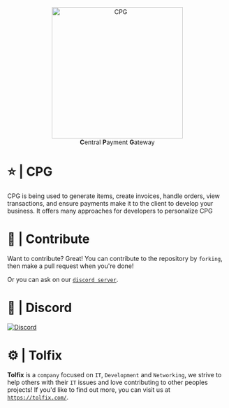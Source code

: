 <div class="margin: 0 auto;" align="center">
  <img width="300" src="https://cdn.tolfix.com/cpg/logo.png" alt="CPG" />
  <br/>
  <strong>C</strong>entral <strong>P</strong>ayment <strong>G</strong>ateway
</div>


# ⭐ | CPG
CPG is being used to generate items, create invoices, handle orders, view transactions, and ensure payments make it to the client to develop your business. It offers many approaches for developers to personalize CPG

# 📢 | Contribute
Want to contribute? Great!
You can contribute to the repository by `forking`, then make a pull request when you're done!

Or you can ask on our [`discord server`](https://discord.tolfix.com).

# 🔮 | Discord
[![Discord](https://discord.com/api/guilds/833438897484595230/widget.png?style=banner4)](https://discord.tolfix.com)

# ⚙ | Tolfix
**Tolfix** is a `company` focused on `IT`, `Development` and `Networking`,
we strive to help others with their `IT` issues and love contributing to other peoples projects!
If you'd like to find out more, you can visit us at [`https://tolfix.com/`](https://tolfix.com/).
